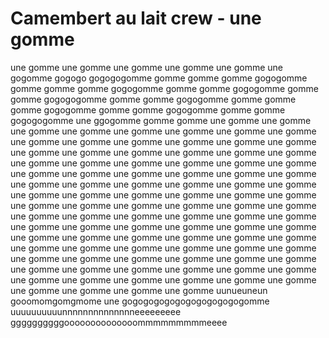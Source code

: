 # Camembert au lait crew - une gomme

une gomme
une gomme
une gomme une gomme une gomme une gogomme
gogogo gogogogomme
gomme
gomme gomme
gogogomme
gomme gomme
gomme gogogomme
gomme gomme
gogogomme
gomme gomme
gogogogomme
gomme gomme
gogogomme
gomme gomme
gomme gogogomme
gomme gomme
gogogomme
gomme gomme
gogogogomme
une ggogomme
gomme gomme une gomme
une gomme une gomme
une gomme une gomme
une gomme une gomme
une gomme une gomme
une gomme une gomme
une gomme une gomme
une gomme une gomme
une gomme une gomme
une gomme une gomme
une gomme une gomme
une gomme une gomme
une gomme une gomme
une gomme une gomme
une gomme une gomme
une gomme une gomme
une gomme une gomme
une gomme une gomme une gomme une gomme une gomme une gomme une gomme une gomme une gomme une gomme une gomme une gomme une gomme une gomme une gomme une gomme une gomme une gomme une gomme une gomme une gomme une gomme une gomme une gomme une gomme une gomme une gomme une gomme une gomme une gomme une gomme une gomme une gomme une gomme une gomme une gomme une gomme une gomme une gomme une gomme une gomme une gomme une gomme une gomme une gomme une gomme une gomme une gomme une gomme une gomme une gomme une gomme une gomme une gomme une gomme une gomme une gomme une gomme une gomme une gomme une gomme une gomme une gomme
uunueuneun gooomomgomgmome
une gogogogogogogogogogogogomme
uuuuuuuuuunnnnnnnnnnnnnneeeeeeeee ggggggggggoooooooooooooommmmmmmmmeeee

